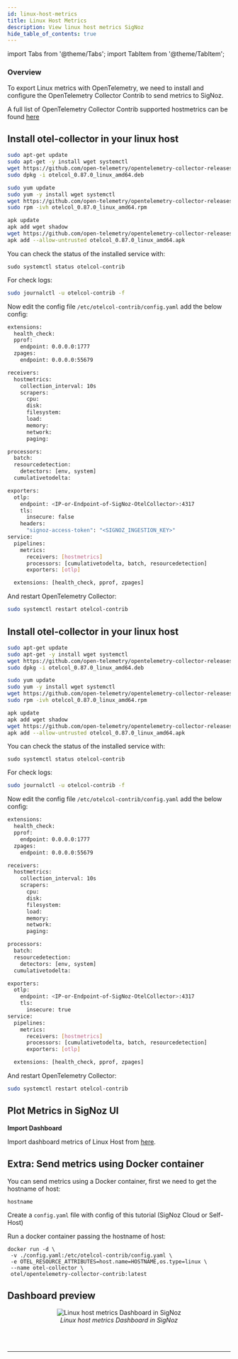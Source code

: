 ```yaml
---
id: linux-host-metrics
title: Linux Host Metrics
description: View linux host metrics SigNoz
hide_table_of_contents: true
---
```


import Tabs from '@theme/Tabs';
import TabItem from '@theme/TabItem';

### Overview

To export Linux metrics with OpenTelemetry, we need to install and configure the OpenTelemetry Collector Contrib to send metrics to SigNoz.

A full list of OpenTelemetry Collector Contrib supported hostmetrics can be found <a href = "https://github.com/open-telemetry/opentelemetry-collector-contrib/blob/main/receiver/hostmetricsreceiver/README.md#getting-started" rel="noopener noreferrer nofollow" target="_blank" >here</a>

<Tabs>
  <TabItem value="cloud" label="SigNoz Cloud" default>


## Install otel-collector in your linux host

<Tabs>
  <TabItem value="DEB" label="DEB" default>

   ```sh
   sudo apt-get update
   sudo apt-get -y install wget systemctl
   wget https://github.com/open-telemetry/opentelemetry-collector-releases/releases/download/v0.87.0/otelcol_0.87.0_linux_amd64.deb
   sudo dpkg -i otelcol_0.87.0_linux_amd64.deb
   ```

  </TabItem>
  <TabItem value="RPM" label="RPM" default>

   ```sh
   sudo yum update
   sudo yum -y install wget systemctl
   wget https://github.com/open-telemetry/opentelemetry-collector-releases/releases/download/v0.87.0/otelcol_0.87.0_linux_amd64.rpm
   sudo rpm -ivh otelcol_0.87.0_linux_amd64.rpm
   ```

  </TabItem>
  <TabItem value="APK" label="APK" default>

   ```sh
   apk update
   apk add wget shadow
   wget https://github.com/open-telemetry/opentelemetry-collector-releases/releases/download/v0.87.0/otelcol_0.87.0_linux_amd64.apk
   apk add --allow-untrusted otelcol_0.87.0_linux_amd64.apk
   ```

  </TabItem>
</Tabs>

   You can check the status of the installed service with:

   ```
   sudo systemctl status otelcol-contrib
   ```
   For check logs:
   ```bash
   sudo journalctl -u otelcol-contrib -f
   ```

   Now edit the config file `/etc/otelcol-contrib/config.yaml` add the below config:

   ```bash
   extensions:
     health_check:
     pprof:
       endpoint: 0.0.0.0:1777
     zpages:
       endpoint: 0.0.0.0:55679

   receivers:
     hostmetrics:
       collection_interval: 10s
       scrapers:
         cpu:
         disk:
         filesystem:
         load:
         memory:
         network:
         paging:

   processors:
     batch:
     resourcedetection:
       detectors: [env, system]
     cumulativetodelta:

   exporters:
     otlp:
       endpoint: <IP-or-Endpoint-of-SigNoz-OtelCollector>:4317
       tls:
         insecure: false
       headers:
         "signoz-access-token": "<SIGNOZ_INGESTION_KEY>"
   service:
     pipelines:
       metrics:
         receivers: [hostmetrics]
         processors: [cumulativetodelta, batch, resourcedetection]
         exporters: [otlp]

     extensions: [health_check, pprof, zpages]
  ```
  And restart OpenTelemetry Collector:

  ```bash
  sudo systemctl restart otelcol-contrib
  ```

</TabItem>

<TabItem value="self-host" label="Self-Host">

## Install otel-collector in your linux host

<Tabs>
  <TabItem value="DEB" label="DEB" default>

   ```sh
   sudo apt-get update
   sudo apt-get -y install wget systemctl
   wget https://github.com/open-telemetry/opentelemetry-collector-releases/releases/download/v0.87.0/otelcol_0.87.0_linux_amd64.deb
   sudo dpkg -i otelcol_0.87.0_linux_amd64.deb
   ```

  </TabItem>
  <TabItem value="RPM" label="RPM" default>

   ```sh
   sudo yum update
   sudo yum -y install wget systemctl
   wget https://github.com/open-telemetry/opentelemetry-collector-releases/releases/download/v0.87.0/otelcol_0.87.0_linux_amd64.rpm
   sudo rpm -ivh otelcol_0.87.0_linux_amd64.rpm
   ```

  </TabItem>
  <TabItem value="APK" label="APK" default>

   ```sh
   apk update
   apk add wget shadow
   wget https://github.com/open-telemetry/opentelemetry-collector-releases/releases/download/v0.87.0/otelcol_0.87.0_linux_amd64.apk
   apk add --allow-untrusted otelcol_0.87.0_linux_amd64.apk
   ```

  </TabItem>
</Tabs>

   You can check the status of the installed service with:

   ```
   sudo systemctl status otelcol-contrib
   ```
   For check logs:
   ```bash
   sudo journalctl -u otelcol-contrib -f
   ```

   Now edit the config file `/etc/otelcol-contrib/config.yaml` add the below config:

   ```bash
   extensions:
     health_check:
     pprof:
       endpoint: 0.0.0.0:1777
     zpages:
       endpoint: 0.0.0.0:55679

   receivers:
     hostmetrics:
       collection_interval: 10s
       scrapers:
         cpu:
         disk:
         filesystem:
         load:
         memory:
         network:
         paging:

   processors:
     batch:
     resourcedetection:
       detectors: [env, system]
     cumulativetodelta:

   exporters:
     otlp:
       endpoint: <IP-or-Endpoint-of-SigNoz-OtelCollector>:4317
       tls:
         insecure: true
   service:
     pipelines:
       metrics:
         receivers: [hostmetrics]
         processors: [cumulativetodelta, batch, resourcedetection]
         exporters: [otlp]

     extensions: [health_check, pprof, zpages]
  ```
  And restart OpenTelemetry Collector:

  ```bash
  sudo systemctl restart otelcol-contrib
  ```

</TabItem>
</Tabs>

## Plot Metrics in SigNoz UI

**Import Dashboard**

   Import dashboard metrics of Linux Host
   from [here][1].

## Extra: Send metrics using Docker container

   You can send metrics using a Docker container, first we need to get the hostname of host:

   ```
   hostname
   ```

   Create a `config.yaml` file with config of this tutorial (SigNoz Cloud or Self-Host)

   Run a docker container passing the hostname of host:

   ```
   docker run -d \
    -v ./config.yaml:/etc/otelcol-contrib/config.yaml \
    -e OTEL_RESOURCE_ATTRIBUTES=host.name=HOSTNAME,os.type=linux \
    --name otel-collector \
    otel/opentelemetry-collector-contrib:latest
   ```

## Dashboard preview


<figure data-zoomable align='center'>
    <img src="/img/linux-host-metrics.png" alt="Linux host metrics Dashboard in SigNoz"/>
    <figcaption><i>Linux host metrics Dashboard in SigNoz</i></figcaption>
</figure>
<br></br>

---

[1]: https://github.com/SigNoz/dashboards/raw/main/hostmetrics/linux-host-metrics.json